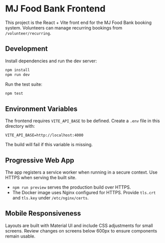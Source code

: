 # MJ Food Bank Frontend

This project is the React + Vite front end for the MJ Food Bank booking system. Volunteers can manage recurring bookings from `/volunteer/recurring`.

## Development

Install dependencies and run the dev server:

```bash
npm install
npm run dev
```

Run the test suite:

```bash
npm test
```

## Environment Variables

The frontend requires `VITE_API_BASE` to be defined. Create a `.env` file in this directory with:

```
VITE_API_BASE=http://localhost:4000
```

The build will fail if this variable is missing.

## Progressive Web App

The app registers a service worker when running in a secure context. Use HTTPS when serving the built site.

- `npm run preview` serves the production build over HTTPS.
- The Docker image uses Nginx configured for HTTPS. Provide `tls.crt` and `tls.key` under `/etc/nginx/certs`.

## Mobile Responsiveness

Layouts are built with Material UI and include CSS adjustments for small screens. Review changes on screens below 600px to ensure components remain usable.
